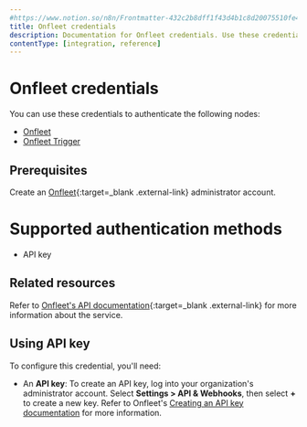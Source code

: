 ```yaml
---
#https://www.notion.so/n8n/Frontmatter-432c2b8dff1f43d4b1c8d20075510fe4
title: Onfleet credentials
description: Documentation for Onfleet credentials. Use these credentials to authenticate Onfleet in n8n, a workflow automation platform.
contentType: [integration, reference]
---
```


# Onfleet credentials

You can use these credentials to authenticate the following nodes:

- [Onfleet](/integrations/builtin/app-nodes/n8n-nodes-base.onfleet/)
- [Onfleet Trigger](/integrations/builtin/trigger-nodes/n8n-nodes-base.onfleettrigger/)

## Prerequisites

Create an [Onfleet](https://onfleet.com/){:target=_blank .external-link} administrator account.

# Supported authentication methods

- API key

## Related resources

Refer to [Onfleet's API documentation](https://docs.onfleet.com/reference/introduction){:target=_blank .external-link} for more information about the service.

## Using API key

To configure this credential, you'll need:

- An **API key**: To create an API key, log into your organization's administrator account. Select **Settings > API & Webhooks**, then select **+** to create a new key. Refer to Onfleet's [Creating an API key documentation](https://support.onfleet.com/hc/en-us/articles/360045763292-API) for more information.


